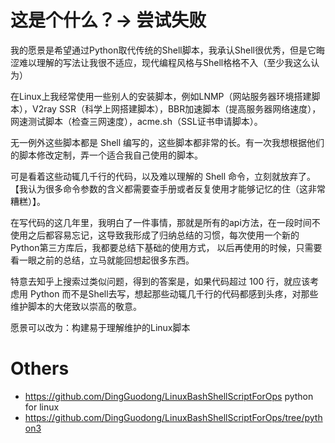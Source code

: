 # 这是个什么？-> 尝试失败
我的愿景是希望通过Python取代传统的Shell脚本，我承认Shell很优秀，但是它晦涩难以理解的写法让我很不适应，现代编程风格与Shell格格不入（至少我这么认为）

在Linux上我经常使用一些别人的安装脚本，例如LNMP（网站服务器环境搭建脚本），V2ray SSR（科学上网搭建脚本），BBR加速脚本（提高服务器网络速度），
网速测试脚本（检查三网速度），acme.sh（SSL证书申请脚本）。

无一例外这些脚本都是 Shell 编写的，这些脚本都非常的长。有一次我想根据他们的脚本修改定制，弄一个适合我自己使用的脚本。

可是看着这些动辄几千行的代码，以及难以理解的 Shell 命令，立刻就放弃了。【我认为很多命令参数的含义都需要查手册或者反复使用才能够记忆的住（这非常糟糕）】。

在写代码的这几年里，我明白了一件事情，那就是所有的api方法，在一段时间不使用之后都容易忘记，这导致我形成了归纳总结的习惯，每次使用一个新的Python第三方库后，我都要总结下基础的使用方式，
以后再使用的时候，只需要看一眼之前的总结，立马就能回想起很多东西。

特意去知乎上搜索过类似问题，得到的答案是，如果代码超过 100 行，就应该考虑用 Python 而不是Shell去写，想起那些动辄几千行的代码都感到头疼，对那些维护脚本的大佬致以崇高的敬意。

愿景可以改为：构建易于理解维护的Linux脚本

# Others
- <https://github.com/DingGuodong/LinuxBashShellScriptForOps> python for linux
- <https://github.com/DingGuodong/LinuxBashShellScriptForOps/tree/python3>
